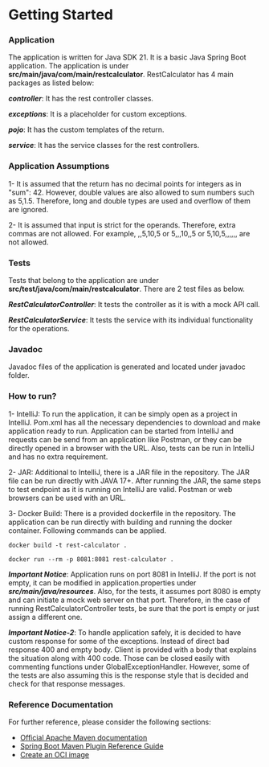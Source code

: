 # Getting Started

### Application 

The application is written for Java SDK 21. It is a basic Java Spring Boot application. The application is under **src/main/java/com/main/restcalculator**. RestCalculator has 4 main packages as listed below:

***controller***: It has the rest controller classes. 

***exceptions***: It is a placeholder for custom exceptions.

***pojo***: It has the custom templates of the return.

***service***: It has the service classes for the rest controllers.

### Application Assumptions

1- It is assumed that the return has no decimal points for integers as in "sum": 42. However, double values are also allowed to sum numbers such as 5,1.5. Therefore, long and double types are used and overflow of them are ignored.

2- It is assumed that input is strict for the operands. Therefore, extra commas are not allowed. For example, ,,5,10,5 or 5,,,10,,5 or 5,10,5,,,,,, are not allowed. 

### Tests

Tests that belong to the application are under **src/test/java/com/main/restcalculator**. There are 2 test files as below.

***RestCalculatorController***: It tests the controller as it is with a mock API call. 

***RestCalculatorService***: It tests the service with its individual functionality for the operations. 

### Javadoc

Javadoc files of the application is generated and located under javadoc folder.

### How to run?

1- IntelliJ: To run the application, it can be simply open as a project in IntelliJ. Pom.xml has all the necessary dependencies to download and make application ready to run. Application can be started from IntelliJ and requests can be send from an application like Postman, or they can be directly opened in a browser with the URL. Also, tests can be run in IntelliJ and has no extra requirement. 

2- JAR: Additional to IntelliJ, there is a JAR file in the repository. The JAR file can be run directly with JAVA 17+. After running the JAR, the same steps to test endpoint as it is running on IntelliJ are valid. Postman or web browsers can be used with an URL. 

3- Docker Build: There is a provided dockerfile in the repository. The application can be run directly with building and running the docker container. Following commands can be applied.

```docker build -t rest-calculator .```

```docker run --rm -p 8081:8081 rest-calculator .```

***Important Notice***: Application runs on port 8081 in IntelliJ. If the port is not empty, it can be modified in application.properties under ***src/main/java/resources***. Also, for the tests, it assumes port 8080 is empty and can initiate a mock web server on that port. Therefore, in the case of running RestCalculatorController tests, be sure that the port is empty or just assign a different one.

***Important Notice-2***: To handle application safely, it is decided to have custom response for some of the exceptions. Instead of direct bad response 400 and empty body. Client is provided with a body that explains the situation along with 400 code. Those can be closed easily with commenting functions under GlobalExceptionHandler. However, some of the tests are also assuming this is the response style that is decided and check for that response messages.

### Reference Documentation

For further reference, please consider the following sections:

* [Official Apache Maven documentation](https://maven.apache.org/guides/index.html)
* [Spring Boot Maven Plugin Reference Guide](https://docs.spring.io/spring-boot/3.5.0/maven-plugin)
* [Create an OCI image](https://docs.spring.io/spring-boot/3.5.0/maven-plugin/build-image.html)
